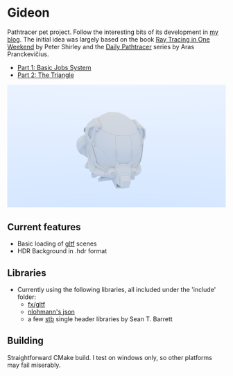 # Gideon

Pathtracer pet project. Follow the interesting bits of its development in [my blog](https://technik90.blogspot.com/).
The initial idea was largely based on the book [Ray Tracing in One Weekend](http://in1weekend.blogspot.lt/) by Peter Shirley
and the [Daily Pathtracer](http://aras-p.info/blog/2018/03/28/Daily-Pathtracer-Part-0-Intro/) series by Aras Pranckevičius.

* [Part 1: Basic Jobs System](https://technik90.blogspot.com/2018/06/the-other-pathtracer-basic-job-system.html)
* [Part 2: The Triangle](https://technik90.blogspot.com/2018/06/the-other-pathtracer-2-triangle.html)

![Screenshot](/screenshot.png?raw=true)

## Current features

* Basic loading of [gltf](https://github.com/KhronosGroup/glTF/tree/master/specification/2.0) scenes
* HDR Background in .hdr format

## Libraries

* Currently using the following libraries, all included under the 'include' folder:
  * [fx/gltf](https://github.com/jessey-git/fx-gltf)
  * [nlohmann's json](https://github.com/nlohmann/json)
  * a few [stb](https://github.com/nothings/stb) single header libraries by Sean T. Barrett

## Building

Straightforward CMake build. I test on windows only, so other platforms may fail miserably.